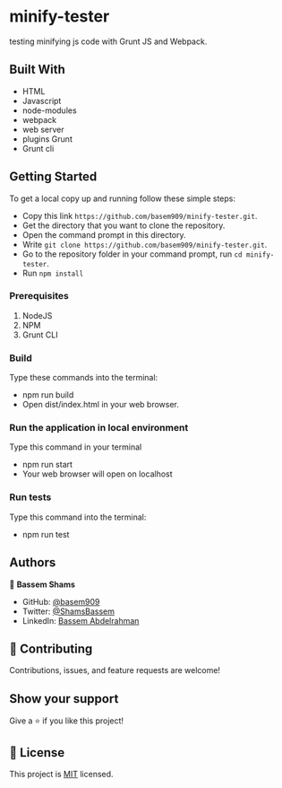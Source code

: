 # minify-tester
testing minifying js code with Grunt JS and Webpack.

## Built With

- HTML
- Javascript
- node-modules
- webpack
- web server
- plugins Grunt
- Grunt cli


## Getting Started

To get a local copy up and running follow these simple steps:
- Copy this link `https://github.com/basem909/minify-tester.git`.
- Get the directory that you want to clone the repository.
- Open the command prompt in this directory.
- Write `git clone https://github.com/basem909/minify-tester.git`.
- Go to the repository folder in your command prompt, run `cd minify-tester`.
- Run `npm install`

### Prerequisites

1. NodeJS
2. NPM
3. Grunt CLI

### Build

Type these commands into the terminal:

- npm run build
- Open dist/index.html in your web browser.

### Run the application in local environment

Type this command in your terminal

- npm run start
- Your web browser will open on localhost

### Run tests

Type this command into the terminal:

- npm run test

## Authors

👤 **Bassem Shams**

- GitHub: [@basem909](https://github.com/basem909)
- Twitter: [@ShamsBassem](https://twitter.com/ShamsBassem)
- LinkedIn: [Bassem Abdelrahman](https://www.linkedin.com/in/bassem-shams-126a29134/)




## 🤝 Contributing

Contributions, issues, and feature requests are welcome!

## Show your support

Give a ⭐️ if you like this project!

## 📝 License

This project is [MIT](./MIT.md) licensed.